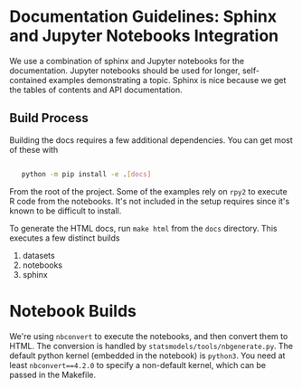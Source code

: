 # Documentation Guidelines: Sphinx and Jupyter Notebooks Integration

We use a combination of sphinx and Jupyter notebooks for the documentation.
Jupyter notebooks should be used for longer, self-contained examples demonstrating
a topic.
Sphinx is nice because we get the tables of contents and API documentation.

## Build Process

Building the docs requires a few additional dependencies. You can get most
of these with

```bash

   python -m pip install -e .[docs]

```

From the root of the project.
Some of the examples rely on `rpy2` to execute R code from the notebooks.
It's not included in the setup requires since it's known to be difficult to
install.

To generate the HTML docs, run ``make html`` from the ``docs`` directory.
This executes a few distinct builds

1. datasets
2. notebooks
3. sphinx

# Notebook Builds

We're using `nbconvert` to execute the notebooks, and then convert them
to HTML. The conversion is handled by `statsmodels/tools/nbgenerate.py`.
The default python kernel (embedded in the notebook) is `python3`.
You need at least `nbconvert==4.2.0` to specify a non-default kernel,
which can be passed in the Makefile.
